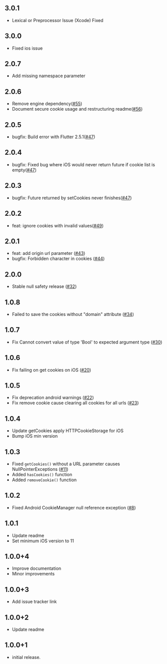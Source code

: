 ## 3.0.1

* Lexical or Preprocessor Issue (Xcode) Fixed

## 3.0.0

* Fixed ios issue

## 2.0.7

* Add missing namespace parameter 

## 2.0.6

* Remove engine dependency([#55](https://github.com/rezwanahmedsami/webview_cookie_manager_flutter/pull/55))
* Document secure cookie usage and restructuring readme([#56](https://github.com/rezwanahmedsami/webview_cookie_manager_flutter/pull/56))

## 2.0.5

* bugfix: Build error with Flutter 2.5.1([#47](https://github.com/rezwanahmedsami/webview_cookie_manager_flutter/issues/53))

## 2.0.4

* bugfix: Fixed bug where iOS would never return future if cookie list is empty([#47](https://github.com/rezwanahmedsami/webview_cookie_manager_flutter/issues/47))

## 2.0.3

* bugfix: Future returned by setCookies never finishes([#47](https://github.com/rezwanahmedsami/webview_cookie_manager_flutter/issues/47))

## 2.0.2

* feat: ignore cookies with invalid values([#49](https://github.com/rezwanahmedsami/webview_cookie_manager_flutter/pull/49))

## 2.0.1

* feat: add origin url parameter ([#43](https://github.com/rezwanahmedsami/webview_cookie_manager_flutter/pull/43))
* bugfix: Forbidden character in cookies ([#44](https://github.com/rezwanahmedsami/webview_cookie_manager_flutter/issues/44))

## 2.0.0

* Stable null safety release ([#32](https://github.com/rezwanahmedsami/webview_cookie_manager_flutter/issues/32))

## 1.0.8

* Failed to save the cookies without "domain" attribute ([#34](https://github.com/amag2511/webview_cookie_manager/issues/34))

## 1.0.7

* Fix Cannot convert value of type 'Bool' to expected argument type ([#30](https://github.com/amag2511/webview_cookie_manager/issues/30))

## 1.0.6

* Fix failing on get cookies on iOS ([#20](https://github.com/amag2511/webview_cookie_manager/issues/20))

## 1.0.5

* Fix deprecation android warnings ([#22](https://github.com/amag2511/webview_cookie_manager/issues/22))
* Fix remove cookie cause clearing all cookies for all urls ([#23](https://github.com/amag2511/webview_cookie_manager/issues/23))

## 1.0.4

* Update getCookies apply HTTPCookieStorage for iOS
* Bump iOS min version

## 1.0.3

* Fixed `getCookies()` without a URL parameter causes NullPointerExceptions ([#11](https://github.com/amag2511/webview_cookie_manager/issues/8))
* Added `hasCookies()` function
* Added `removeCookie()` function

## 1.0.2

* Fixed Android CookieManager null reference exception ([#8](https://github.com/amag2511/webview_cookie_manager/issues/8))

## 1.0.1

* Update readme
* Set minimum iOS version to 11

## 1.0.0+4

* Improve documentation
* Minor improvements

## 1.0.0+3

* Add issue tracker link

## 1.0.0+2

* Update readme


## 1.0.0+1

* initial release.